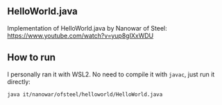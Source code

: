 ## HelloWorld.java
Implementation of HelloWorld.java by Nanowar of Steel: https://www.youtube.com/watch?v=yup8gIXxWDU
## How to run
I personally ran it with WSL2. No need to compile it with `javac`, just run it directly:
```
java it/nanowar/ofsteel/helloworld/HelloWorld.java
```
